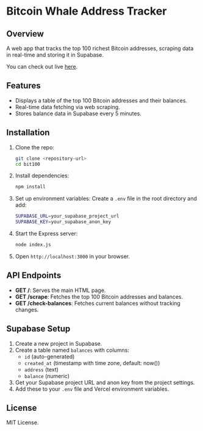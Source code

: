 # Bitcoin Whale Address Tracker

## Overview
A web app that tracks the top 100 richest Bitcoin addresses, scraping data in real-time and storing it in Supabase.

You can check out live [here](https://whale-100.vercel.app/).

## Features
- Displays a table of the top 100 Bitcoin addresses and their balances.
- Real-time data fetching via web scraping.
- Stores balance data in Supabase every 5 minutes.

## Installation
1. Clone the repo:
   ```bash
   git clone <repository-url>
   cd bit100
   ```
2. Install dependencies:
   ```bash
   npm install
   ```
3. Set up environment variables:
   Create a `.env` file in the root directory and add:
   ```bash
   SUPABASE_URL=your_supabase_project_url
   SUPABASE_KEY=your_supabase_anon_key
   ```
4. Start the Express server:
   ```bash
   node index.js
   ```
5. Open `http://localhost:3000` in your browser.

## API Endpoints
- **GET /**: Serves the main HTML page.
- **GET /scrape**: Fetches the top 100 Bitcoin addresses and balances.
- **GET /check-balances**: Fetches current balances without tracking changes.

## Supabase Setup
1. Create a new project in Supabase.
2. Create a table named `balances` with columns:
   - `id` (auto-generated)
   - `created_at` (timestamp with time zone, default: now())
   - `address` (text)
   - `balance` (numeric)
3. Get your Supabase project URL and anon key from the project settings.
4. Add these to your `.env` file and Vercel environment variables.

## License
MIT License.
